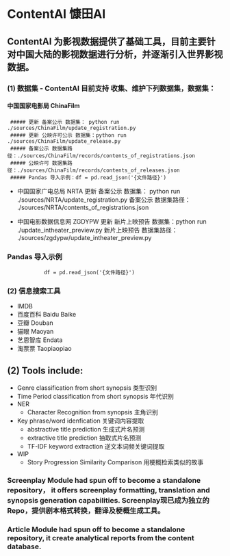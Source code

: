 # ContentAI 慷田AI

## ContentAI 为影视数据提供了基础工具，目前主要针对中国大陆的影视数据进行分析，并逐渐引入世界影视数据。

### (1) 数据集 - ContentAI 目前支持 收集、维护下列数据集，数据集：
#### 中国国家电影局 ChinaFilm
     ##### 更新 备案公示 数据集： python run ./sources/ChinaFilm/update_registration.py
     ##### 更新 公映许可公示 数据集：python run ./sources/ChinaFilm/update_release.py
     ##### 备案公示 数据集路径：./sources/ChinaFilm/records/contents_of_registrations.json
     ##### 公映许可 数据集路径：./sources/ChinaFilm/records/contents_of_releases.json
     ##### Pandas 导入示例：df = pd.read_json('{文件路径}')
        
  - 中国国家广电总局 NRTA
        更新 备案公示 数据集： python run ./sources/NRTA/update_registration.py
        备案公示 数据集路径： ./sources/NRTA/contents_of_registrations.json
  
  - 中国电影数据信息网 ZGDYPW
        更新 新片上映预告 数据集：python run ./update_intheater_preview.py
        新片上映预告 数据集路径： ./sources/zgdypw/update_intheater_preview.py

### Pandas 导入示例
                df = pd.read_json('{文件路径}')


### (2) 信息搜索工具
  - IMDB
  - 百度百科 Baidu Baike 
  - 豆瓣 Douban 
  - 猫眼 Maoyan 
  - 艺恩智库 Endata 
  - 淘票票 Taopiaopiao 




## (2) Tools include:
  - Genre classification from short synopsis 类型识别
  - Time Period classification from short synopsis 年代识别
  - NER 
    - Character Recognition from synopsis 主角识别
  - Key phrase/word idenfication 关键词内容提取
    - abstractive title prediction 生成式片名预测
    - extractive title prediction 抽取式片名预测
    - TF-IDF keyword extraction 逆文本词频关键词提取
  - WIP
    - Story Progression Similarity Comparison 用梗概检索类似的故事

### Screenplay Module had spun off to become a standalone repository， it offers screenplay formatting, translation and synopsis generation capabilities. Screenplay现已成为独立的Repo，提供剧本格式转换，翻译及梗概生成工具。

### Article Module had spun off to become a standalone repository, it create analytical reports from the content database.
